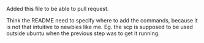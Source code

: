 Added this file to be able to pull request.

Think the README need to specify where to add the commands, because it is not that intuitive to newbies like me. 
Eg. the scp is supposed to be used outside ubuntu when the previous step was to get it running.